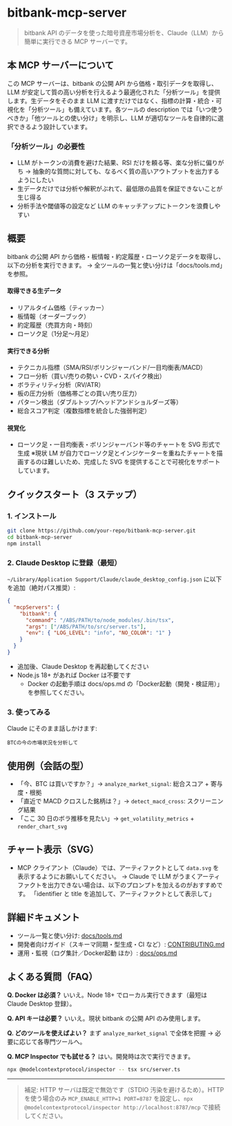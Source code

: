 # bitbank-mcp-server

> bitbank API のデータを使った暗号資産市場分析を、Claude（LLM）から簡単に実行できる MCP サーバーです。

## 本 MCP サーバーについて
この MCP サーバーは、bitbank の公開 API から価格・取引データを取得し、LLM が安定して質の高い分析を行えるよう最適化された「分析ツール」を提供します。生データをそのまま LLM に渡すだけではなく、指標の計算・統合・可視化を「分析ツール」も備えています。各ツールの description では「いつ使うべきか」「他ツールとの使い分け」を明示し、LLM が適切なツールを自律的に選択できるよう設計しています。

### 「分析ツール」の必要性
- LLM がトークンの消費を避けた結果、RSI だけを頼る等、楽な分析に偏りがち
  → 抽象的な質問に対しても、なるべく質の高いアウトプットを出力するようにしたい
- 生データだけでは分析や解釈がぶれて、最低限の品質を保証できないことが生じ得る
- 分析手法や閾値等の設定など LLM のキャッチアップにトークンを浪費しやすい

## 概要
bitbank の公開 API から価格・板情報・約定履歴・ローソク足データを取得し、以下の分析を実行できます。
→ 全ツールの一覧と使い分けは「docs/tools.md」を参照。

#### 取得できる生データ
- リアルタイム価格（ティッカー）
- 板情報（オーダーブック）
- 約定履歴（売買方向・時刻）
- ローソク足（1分足〜月足）

#### 実行できる分析
- テクニカル指標（SMA/RSI/ボリンジャーバンド/一目均衡表/MACD）
- フロー分析（買い/売りの勢い・CVD・スパイク検出）
- ボラティリティ分析（RV/ATR）
- 板の圧力分析（価格帯ごとの買い/売り圧力）
- パターン検出（ダブルトップ/ヘッドアンドショルダーズ等）
- 総合スコア判定（複数指標を統合した強弱判定）

#### 視覚化
- ローソク足・一目均衡表・ボリンジャーバンド等のチャートを SVG 形式で生成
  ※現状 LM が自力でローソク足とインジケーターを重ねたチャートを描画するのは難しいため、完成した SVG を提供することで可視化をサポートしています。

## クイックスタート（3 ステップ）

### 1. インストール
```bash
git clone https://github.com/your-repo/bitbank-mcp-server.git
cd bitbank-mcp-server
npm install
```

### 2. Claude Desktop に登録（最短）
`~/Library/Application Support/Claude/claude_desktop_config.json` に以下を追加（絶対パス推奨）:
```json
{
  "mcpServers": {
    "bitbank": {
      "command": "/ABS/PATH/to/node_modules/.bin/tsx",
      "args": ["/ABS/PATH/to/src/server.ts"],
      "env": { "LOG_LEVEL": "info", "NO_COLOR": "1" }
    }
  }
}
```
- 追加後、Claude Desktop を再起動してください
- Node.js 18+ があれば Docker は不要です
  - Docker の起動手順は docs/ops.md の「Docker起動（開発・検証用）」を参照してください。

### 3. 使ってみる
Claude にそのまま話しかけます:
```
BTCの今の市場状況を分析して
```

## 使用例（会話の型）
- 「今、BTC は買いですか？」→ `analyze_market_signal`: 総合スコア + 寄与度・根拠
- 「直近で MACD クロスした銘柄は？」→ `detect_macd_cross`: スクリーニング結果
- 「ここ 30 日のボラ推移を見たい」→ `get_volatility_metrics` + `render_chart_svg`

## チャート表示（SVG）
- MCP クライアント（Claude）では、アーティファクトとして `data.svg` を表示するようにお願いしてください。
  → Claude で LLM がうまくアーティファクトを出力できない場合は、以下のプロンプトを加えるのがおすすめです。
  「identifier と title を追加して、アーティファクトとして表示して」 

## 詳細ドキュメント
- ツール一覧と使い分け: [docs/tools.md](docs/tools.md)
- 開発者向けガイド（スキーマ同期・型生成・CI など）: [CONTRIBUTING.md](CONTRIBUTING.md)
- 運用・監視（ログ集計／Docker起動 ほか）: [docs/ops.md](docs/ops.md)

## よくある質問（FAQ）
**Q. Docker は必須？** いいえ。Node 18+ でローカル実行できます（最短は Claude Desktop 登録）。

**Q. API キーは必要？** いいえ。現状 bitbank の公開 API のみ使用します。

**Q. どのツールを使えばよい？** まず `analyze_market_signal` で全体を把握 → 必要に応じて各専門ツールへ。

**Q. MCP Inspector でも試せる？** はい。開発時は次で実行できます。
```bash
npx @modelcontextprotocol/inspector -- tsx src/server.ts
```

---

> 補足: HTTP サーバは既定で無効です（STDIO 汚染を避けるため）。HTTP を使う場合のみ `MCP_ENABLE_HTTP=1 PORT=8787` を設定し、`npx @modelcontextprotocol/inspector http://localhost:8787/mcp` で接続してください。